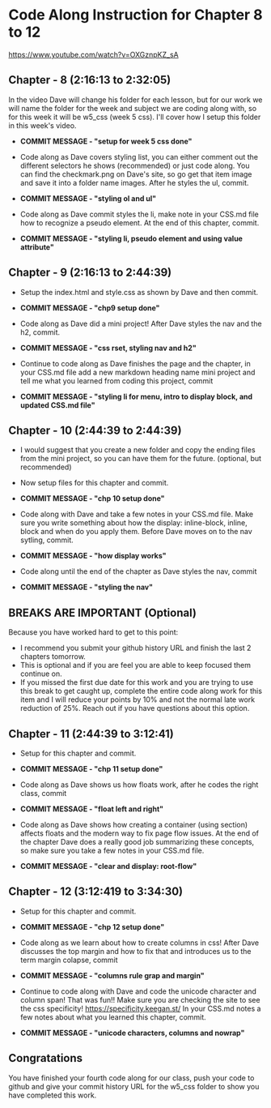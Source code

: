 # Code Along Instruction for Chapter 8 to 12
https://www.youtube.com/watch?v=OXGznpKZ_sA


## Chapter - 8 (2:16:13 to 2:32:05)

In the video Dave will change his folder for each lesson, but for our work we will name the folder for the week and subject we are coding along with, so for this week it will be w5_css (week 5 css). I'll cover how I setup this folder in this week's video. 

* **COMMIT MESSAGE - "setup for week 5 css done"**

* Code along as Dave covers styling list, you can either comment out the different selectors he shows (recommended) or just code along. You can find the checkmark.png on Dave's site, so go get that item image and save it into a folder name images. After he styles the ul, commit. 

* **COMMIT MESSAGE - "styling ol and ul"**

* Code along as Dave commit styles the li, make note in your CSS.md file how to recognize a pseudo element. At the end of this chapter, commit.

* **COMMIT MESSAGE - "styling li, pseudo element and using value attribute"**

## Chapter - 9 (2:16:13 to 2:44:39)

* Setup the index.html and style.css as shown by Dave and then commit.

* **COMMIT MESSAGE - "chp9 setup done"**

* Code along as Dave did a mini project!  After Dave styles the nav and the h2, commit.

* **COMMIT MESSAGE - "css rset, styling nav and h2"**

* Continue to code along as Dave finishes the page and the chapter, in your CSS.md file add a new markdown heading name mini project and tell me what you learned from coding this project, commit

* **COMMIT MESSAGE - "styling li for menu, intro to display block, and updated CSS.md file"**

## Chapter - 10 (2:44:39 to 2:44:39)

* I would suggest that you create a new folder and copy the ending files from the mini project, so you can have them for the future.  (optional, but recommended)

* Now setup files for this chapter and commit.

* **COMMIT MESSAGE - "chp 10 setup done"**

* Code along with Dave and take a few notes in your CSS.md file. Make sure you write something about how the display: inline-block, inline, block and when do you apply them.  Before Dave moves on to the nav sytling, commit.

* **COMMIT MESSAGE - "how display works"**

* Code along until the end of the chapter as Dave styles the nav, commit

* **COMMIT MESSAGE - "styling the nav"**

## BREAKS ARE IMPORTANT (Optional)

Because you have worked hard to get to this point:
* I recommend you submit your github history URL and finish the last 2 chapters tomorrow.  
* This is optional and if you are feel you are able to keep focused them continue on.  
* If you missed the first due date for this work and you are trying to use this break to get caught up, complete the entire code along work for this item and I will reduce your points by 10% and not the normal late work reduction of 25%. Reach out if you have questions about this option. 

## Chapter - 11 (2:44:39 to 3:12:41)

* Setup for this chapter and commit.

* **COMMIT MESSAGE - "chp 11 setup done"**

* Code along as Dave shows us how floats work, after he codes the right class, commit

* **COMMIT MESSAGE - "float left and right"**

* Code along as Dave shows how creating a container (using section) affects floats and the modern way to fix page flow issues. At the end of the chapter Dave does a really good job summarizing these concepts, so make sure you take a few notes in your CSS.md file.  

* **COMMIT MESSAGE - "clear and display: root-flow"**

## Chapter - 12 (3:12:419 to 3:34:30)

* Setup for this chapter and commit.

* **COMMIT MESSAGE - "chp 12 setup done"**

* Code along as we learn about how to create columns in css!  After Dave discusses the top margin and how to fix that and introduces us to the term margin colapse, commit

* **COMMIT MESSAGE - "columns rule grap and margin"**

* Continue to code along with Dave and code the unicode character and column span!  That was fun!!  Make sure you are checking the site to see the css specificity!  https://specificity.keegan.st/ In your CSS.md notes a few notes about what you learned this chapter, commit.

* **COMMIT MESSAGE - "unicode characters, columns and nowrap"**

## Congratations
You have finished your fourth code along for our class, push your code to github and give your commit history URL for the w5_css folder to show you have completed this work. 